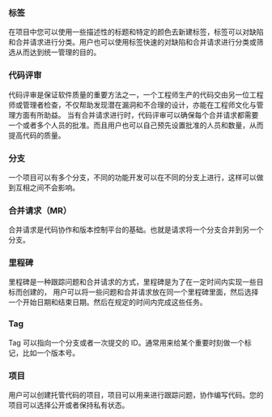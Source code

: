 ### 标签
在项目中您可以使用一些描述性的标题和特定的颜色去新建标签，标签可以对缺陷和合并请求进行分类。用户也可以使用标签快速的对缺陷和合并请求进行分类或筛选从而达到统一管理的目的。

### 代码评审
代码评审是保证软件质量的重要方法之一，一个工程师生产的代码交由另一位工程师或管理者检查，不仅帮助发现潜在漏洞和不合理的设计，亦能在工程师文化与管理方面有所助益。
当有合并请求进行时，代码评审可以确保每个合并请求都需要一个或者多个人员的批准。而且用户也可以自己预先设置批准的人员和数量，从而提高代码的质量。

### 分支
一个项目可以有多个分支，不同的功能开发可以在不同的分支上进行，这样可以做到互相之间不会影响。

### 合并请求（MR）
合并请求是代码协作和版本控制平台的基础。也就是请求将一个分支合并到另一个分支。

### 里程碑
里程碑是一种跟踪问题和合并请求的方式，里程碑是为了在一定时间内实现一些目标而创建的， 用户可以将一些问题和合并请求放在同一个里程碑里面，然后选择一个开始日期和结束日期。然后在规定的时间内完成这些任务。

### Tag
Tag 可以指向一个分支或者一次提交的 ID。通常用来给某个重要时刻做一个标记，比如一个版本号。

### 项目
用户可以创建托管代码的项目，项目可以用来进行跟踪问题，协作编写代码。您的项目可以选择公开或者保持私有状态。











